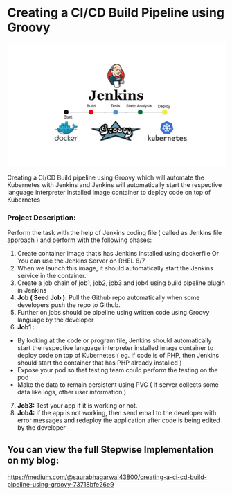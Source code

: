# Creating a CI/CD Build Pipeline using Groovy  

<img src="imgs/task6_main.jpeg" alt="Main Task image">  

Creating a CI/CD Build pipeline using Groovy which will automate the Kubernetes with Jenkins and Jenkins will automatically start the respective language interpreter installed image container to deploy code on top of Kubernetes

### Project Description:  

Perform the task with the help of Jenkins coding file ( called as Jenkins file approach ) and perform with the following phases:  
1. Create container image that’s has Jenkins installed using dockerfile Or You can use the Jenkins Server on RHEL 8/7  
2. When we launch this image, it should automatically start the Jenkins service in the container.  
3. Create a job chain of job1, job2, job3 and job4 using build pipeline plugin in Jenkins  
4. __Job ( Seed Job ):__ Pull the Github repo automatically when some developers push the repo to Github.  
5. Further on jobs should be pipeline using written code using Groovy language by the developer  
6. __Job1 :__  
- By looking at the code or program file, Jenkins should automatically start the respective language interpreter installed image container to deploy code on top of Kubernetes ( eg. If code is of PHP, then Jenkins should start the container that has PHP already installed )
- Expose your pod so that testing team could perform the testing on the pod
- Make the data to remain persistent using PVC ( If server collects some data like logs, other user information )
7. __Job3:__ Test your app if it is working or not.  
8. __Job4:__ if the app is not working, then send email to the developer with error messages and redeploy the application after code is being edited by the developer  

## You can view the full Stepwise Implementation on my blog:  
https://medium.com/@saurabhagarwal43800/creating-a-ci-cd-build-pipeline-using-groovy-73718bfe26e9  



